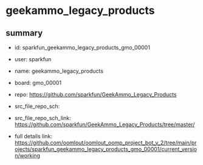 # geekammo_legacy_products
 
## summary 
* id: sparkfun_geekammo_legacy_products_gmo_00001
* user: sparkfun
* name: geekammo_legacy_products
* board: gmo_00001
* repo: https://github.com/sparkfun/GeekAmmo_Legacy_Products



* src_file_repo_sch: 
* src_file_repo_sch_link: https://github.com/sparkfun/GeekAmmo_Legacy_Products/tree/master/
* full details link: https://github.com/oomlout/oomlout_oomp_project_bot_v_2/tree/main/projects/sparkfun_geekammo_legacy_products_gmo_00001/current_version/working  







